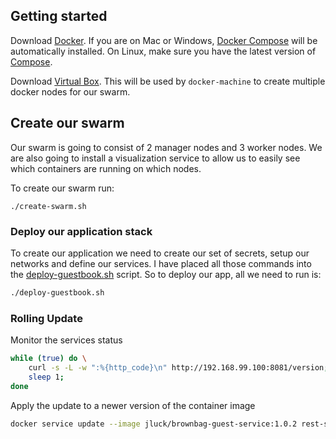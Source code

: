 ## Getting started
Download [Docker](https://www.docker.com/products/overview). If you are on Mac or Windows, [Docker Compose](https://docs.docker.com/compose) will be automatically installed. On Linux, make sure you have the latest version of [Compose](https://docs.docker.com/compose/install/).

Download [Virtual Box](https://www.virtualbox.org/wiki/Downloads). This will be used by `docker-machine` to create multiple docker nodes for our swarm.

## Create our swarm
Our swarm is going to consist of 2 manager nodes and 3 worker nodes. We are also going to install a visualization service to allow us to easily 
see which containers are running on which nodes.

To create our swarm run:
```
./create-swarm.sh
```

### Deploy our application stack
To create our application we need to create our set of secrets, setup our networks and define our services. I have placed all those commands
into the [deploy-guestbook.sh](deploy-guestbook.sh) script. So to deploy our app, all we need to run is:
```bash
./deploy-guestbook.sh
```

### Rolling Update
Monitor the services status
```bash
while (true) do \
    curl -s -L -w ":%{http_code}\n" http://192.168.99.100:8081/version;
    sleep 1;
done
```

Apply the update to a newer version of the container image
```bash
docker service update --image jluck/brownbag-guest-service:1.0.2 rest-services
```